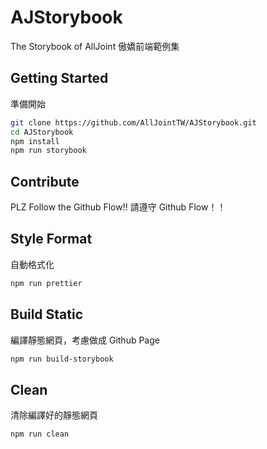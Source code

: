 # AJStorybook
The Storybook of AllJoint
傲嬌前端範例集

## Getting Started
準備開始
```bash
git clone https://github.com/AllJointTW/AJStorybook.git
cd AJStorybook
npm install
npm run storybook
```

## Contribute
PLZ Follow the Github Flow!!
請遵守 Github Flow！！

## Style Format
自動格式化
```bash
npm run prettier
```

## Build Static
編譯靜態網頁，考慮做成 Github Page
```bash
npm run build-storybook
```

## Clean
清除編譯好的靜態網頁
```bash
npm run clean
```
